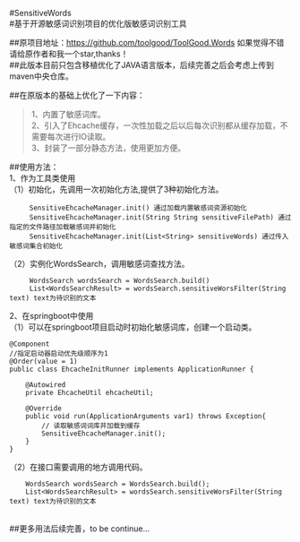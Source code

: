#SensitiveWords<br>
#基于开源敏感词识别项目的优化版敏感词识别工具<br>

##原项目地址：https://github.com/toolgood/ToolGood.Words  如果觉得不错请给原作者和我一个star,thanks！<br>
##此版本目前只包含移植优化了JAVA语言版本，后续完善之后会考虑上传到maven中央仓库。<br>

##在原版本的基础上优化了一下内容：<br>
>1、内置了敏感词库。<br>
>2、引入了Ehcache缓存，一次性加载之后以后每次识别都从缓存加载，不需要每次进行IO读取。<br>
>3、封装了一部分静态方法，使用更加方便。<br>

##使用方法：<br>
1、作为工具类使用<br>
（1）初始化，先调用一次初始化方法,提供了3种初始化方法。<br>
```
     SensitiveEhcacheManager.init() 通过加载内置敏感词资源初始化
     SensitiveEhcacheManager.init(String String sensitiveFilePath) 通过指定的文件路径加载敏感词并初始化
     SensitiveEhcacheManager.init(List<String> sensitiveWords) 通过传入敏感词集合初始化
``` 

（2）实例化WordsSearch，调用敏感词查找方法。<br>
```
     WordsSearch wordsSearch = WordsSearch.build()
     List<WordsSearchResult> = wordsSearch.sensitiveWorsFilter(String text) text为待识别的文本
```

2、在springboot中使用<br>
（1）可以在springboot项目启动时初始化敏感词库，创建一个启动类。<br>

```
@Component
//指定启动器启动优先级顺序为1
@Order(value = 1)
public class EhcacheInitRunner implements ApplicationRunner {

    @Autowired
    private EhcacheUtil ehcacheUtil;

    @Override
    public void run(ApplicationArguments var1) throws Exception{
        // 读取敏感词词库并加载到缓存
        SensitiveEhcacheManager.init();
    }
}
```
（2）在接口需要调用的地方调用代码。<br>
```
    WordsSearch wordsSearch = WordsSearch.build();
    List<WordsSearchResult> = wordsSearch.sensitiveWorsFilter(String text) text为待识别的文本
```
<br> 
##更多用法后续完善，to be continue...
